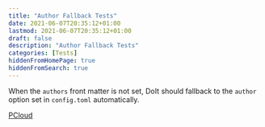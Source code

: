 ```yaml
---
title: "Author Fallback Tests"
date: 2021-06-07T20:35:12+01:00
lastmod: 2021-06-07T20:35:12+01:00
draft: false
description: "Author Fallback Tests"
categories: [Tests]
hiddenFromHomePage: true
hiddenFromSearch: true
---
```


<!--more-->

When the `authors` front matter is not set, DoIt should fallback to the `author` option set in `config.toml` automatically.

[PCloud](https://github.com/HEIGE-PCloud)